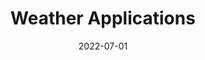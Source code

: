 ---
title: Weather Applications
date: 2022-07-01
thumbnail: "/images/projects/weather/thumb.jpeg"
build:
- React 
- OpenWeather API 
- Firebase
- FireAuth
gh_link: https://github.com/lakotelman/react-weather
main_link: weather2.lauraashlee.art
images: 
- "/images/projects/weather/thumb.webp"
- "/images/projects/weather/Weather1Mockup.webp"
- "/images/projects/weather/Weather2MockUp1.webp"
---